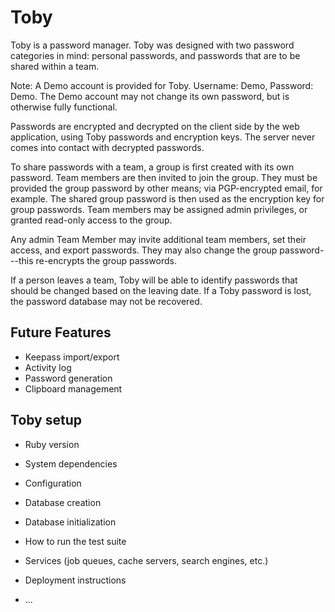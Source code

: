 # Toby

Toby is a password manager. Toby was designed with two password categories in mind: personal passwords, and passwords that are to be shared within a team.

Note: A Demo account is provided for Toby. Username: Demo, Password: Demo. The Demo account may not change its own password, but is otherwise fully functional.

Passwords are encrypted and decrypted on the client side by the web application, using Toby passwords and encryption keys. The server never comes into contact with decrypted passwords.

To share passwords with a team, a group is first created with its own password. Team members are then invited to join the group. They must be provided the group password by other means; via PGP-encrypted email, for example. The shared group password is then used as the encryption key for group passwords. Team members may be assigned admin privileges, or granted read-only access to the group.

Any admin Team Member may invite additional team members, set their access, and export passwords. They may also change the group password---this re-encrypts the group passwords.

If a person leaves a team, Toby will be able to identify passwords that should be changed based on the leaving date. If a Toby password is lost, the password database may not be recovered.

## Future Features

- Keepass import/export
- Activity log
- Password generation
- Clipboard management

## Toby setup

* Ruby version

* System dependencies

* Configuration

* Database creation

* Database initialization

* How to run the test suite

* Services (job queues, cache servers, search engines, etc.)

* Deployment instructions

* ...


